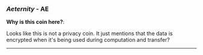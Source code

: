 
### *Aeternity* - AE

**Why is this coin here?**: 

Looks like this is not a privacy coin. It just mentions that the data is encrypted when it's being used during computation and transfer?

---
